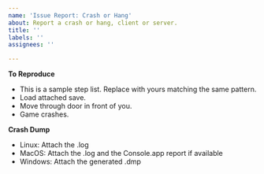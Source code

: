 ```yaml
---
name: 'Issue Report: Crash or Hang'
about: Report a crash or hang, client or server.
title: ''
labels: ''
assignees: ''

---
```


**To Reproduce**

* This is a sample step list. Replace with yours matching the same pattern.
* Load attached save.
* Move through door in front of you.
* Game crashes.

**Crash Dump**

* Linux: Attach the .log
* MacOS: Attach the .log and the Console.app report if available
* Windows: Attach the generated .dmp
